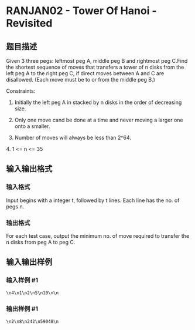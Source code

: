 # RANJAN02 - Tower Of Hanoi - Revisited

## 题目描述

Given 3 three pegs: leftmost peg A, middle peg B and rightmost peg C.Find the shortest sequence of moves that transfers a tower of n disks from the left peg A to the right peg C, if direct moves between A and C are disallowed. (Each move must be to or from the middle peg B.)

Constraints:

1. Initially the left peg A in stacked by n disks in the order of decreasing size.

2. Only one move cand be done at a time and never moving a larger one onto a smaller.

3. Number of moves will always be less than 2^64.

4\. 1 <= n <= 35

## 输入输出格式

### 输入格式

Input begins with a integer t, followed by t lines. Each line has the no. of pegs n.

### 输出格式

For each test case, output the minimum no. of move required to transfer the n disks from peg A to peg C.

## 输入输出样例

### 输入样例 #1

```cpp
\n4\n1\n2\n5\n10\n\n
```


### 输出样例 #1

```cpp
\n2\n8\n242\n59048\n
```


